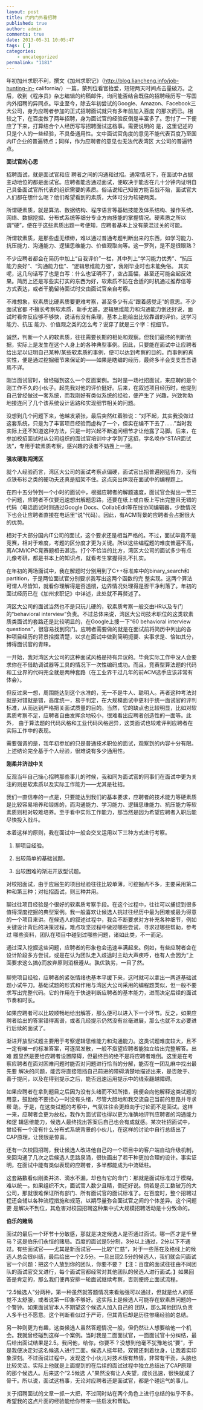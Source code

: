 ```yaml
---
layout: post
title: 门内门外看招聘
published: true
author: admin
comments: true
date: 2013-05-31 10:05:47
tags: [ ]
categories:
    - uncategorized
permalink: "1181"
---
```

年初加州求职不利，撰文《加州求职记》（http://blog.liancheng.info/job-hunting-in- california/）一篇，蒙列位看官抬爱，短短两天时间点击量破万。之后，收到《程序员》杂志编辑的约稿邮件，询问能否结合既往的招聘经历写一写国内外招聘的异同点。毕业至今，除去年初尝试的Google、Amazon、Facebook三大公司，身为应聘者参加的正式招聘面试就只有多年前加入百度 的那次而已。相较之下，在百度做了两年招聘，身为面试官的经验反倒是丰富多了。思忖了一下便应了下来，打算结合个人经历写写招聘面试这档事。需要说明的 是，这里记述的只是个人的一些经验，不具备通用性。文中面试官角度的意见不能代表百度乃至国内IT企业的普遍特点；同样，作为应聘者的意见也无法代表湾区 大公司的普遍特点。

**面试官的心思**

招聘面试，就是面试官和应 聘者之间的沟通和过招。通常情况下，在面试中占据主动地位的都是面试官。应聘者能否通过面试，便取决于能否在几十分钟内证明自己具备面试官所代表的组织需要的素质。俗话说知己知彼方能百战不殆，面试官大人们都在想什么呢？他们希望看到的素质，大体可分为软硬两类。

所谓硬素质，就是算法、数据结构、程序语言等基础技能及体系结构、操作系统、网络、数据挖掘、分布式系统等细分专业方向技能的掌握情况。硬素质之所以谓“硬”，便在于这些素质出题一考便知，应聘者基本上没有蒙混过关的可能。

所谓软素质，是那些虚无缥缈，难以通过普通考题判断出来的东西，如学习能力、抗压能力、沟通能力、逻辑思维能力、价值观取向等。这一罗列，是不是很眼熟？

不少应聘者都会在简历中加上“自我评价”一栏，其中列上“学习能力优秀”、“抗压能力良好”、“沟通能力佳”、“逻辑思维能力强”，我刚毕业时也未能免俗。 其实呢，这几句话写了也是白写：什么也证明不了，空占篇幅，甚至还可能会起反效果。简历上还是写些实打实的东西为好，软素质不妨在合适的时机通过推荐信等 方式表达，或者干脆留待面试时交由面试官亲自考察。

不难想象，软素质比硬素质要更难考察，甚至多少有点“跟着感觉走”的意思。不少面试官都 不擅长考察软素质，新手尤甚。逻辑思维能力和沟通能力倒还好说，面试时看你反应够不够快，说话有没有条理，基本上能给出比较靠谱的评价。这学习能力、抗压 能力、价值观之类的怎么考？说穿了就是三个字：挖细节。

诚然，判断一个人的软素质，往往需要长期的相处和观察。但我们最终的判断依据，实际上是发生在这个人身上的各种典型事例。因此，只要能在面试中让应聘者给出足以证明自己某种/某些软素质的事例，便可以达到考察的目的。而事例的真实性，便是通过挖掘细节来保证的——如果是瞎编的经历，最终多半会支支吾吾语焉不详。

刚当面试官时，曾经碰到这么一个反面案例。当时是一场社招面试，来应聘的是个刚工作不久的小伙子。起先我对他的评价挺好。后来，在叙述项目经历时，他提到自己曾经做过一套系统，而我刚好有类似系统的经验，便产生了 兴趣，兴致勃勃地接连问了几个该系统设计思路和实现细节相关的问题。

没想到几个问题下来，他越发紧张，最后突然红着脸说：“对不起，其实我没做过这套系统，只是为了丰富项目经验而虚构了一个，但实在编不下去了……”当时我实际上还不知道这种方法，只是一时兴起不断追问细节才让他露了马脚。后来，在参加校招面试时从公司组织的面试官培训中才学到了这招，学名唤作“STAR面试法”，专用于软素质考察，感兴趣的读者不妨搜上一搜。

**强攻硬取闯湾区**

就个人经验而言，湾区大公司的面试考察点偏硬，面试官出招普遍刚猛有力，没有点铁布衫之类的硬功夫还真是招架不住。这点突出体现在面试中的编程题上。

在四十五分钟到一个小时的面试中，根据应聘者的解题速度，面试官会抛出一至三个问题，应聘者不仅要迅速想出解题思路，还要在纸上或白板上写出完整且无错的代码（电话面试时则通过Google Docs、CollabEdit等在线协同编辑器，少数情况下也会让应聘者直接在电话里“说”代码）。因此，有ACM背景的应聘者会占据很大的优势。

相对于大部分国内IT公司的面试，这个要求还是相当严格的。不过，面试毕竟不是竞赛，相对于难度，考题的区分度才更为关键。所以这些编程题的难度普遍不高， 离ACM/ICPC竞赛题相去甚远。打个不恰当的比方，湾区大公司的面试多少有点儿像考研，都是书本上的知识点，就看考生掌握得扎不扎实。

在年初的两场面试中，我在解题时分别用到了C++标准库中的binary_search和partition，于是两位面试官分别要求我写出这两个函数的完 整实现。这两个算法可谓人尽皆知，就看你理解得是否透彻，边界情况处理得是否干净利落了。年初的面试经历已在《加州求职记》中详述，此处就不再赘述了。

湾区大公司的面试当然也不是只玩儿硬的，软素质考察一般交由HR以及专门的“behavioral interview”负责。不过总体来说，湾区大公司技术职位的这类软素质类面试的套路还是比较明显的，在Google上搜一下“60 behavioral interview questions”，很容易找到窍门。应聘者需要做的就是在面试前将简历中列出的各种项目经历的背景拾掇清楚，以求在面试中做到简明扼要、实事求是、恰如其分，博得面试官的青睐。

一开始，我对湾区大公司的这种面试风格是持有异议的。毕竟实际工作中没人会要求你在不借助调试器等工具的情况下一次性编码成功。而且，竞赛型算法题的代码和工业界的代码完全就是两种套路（在工业界干过几年的前ACM选手应该非常有体会）。

但反过来一想，周围能达到这个水准的，无一不是牛人、聪明人。再者这种考法对就是对错就是错，高度统一，易于判定，在大规模面试中更利于统一面试官的评判标准，从而达到严格把关面试质量的目的。当然，它的缺点也比较明显，比如对软素质考察不足，应聘者自由发挥余地较小，很难看出应聘者创造性的一面等。此外， 由于算法题的代码风格和工业代码风格迥异，这类面试也较难评判应聘者在实际工作中的表现。

需要强调的是，我年初参加的只是普通技术职位的面试，观察到的内容十分有限。上述结论完全基于个人经验，很难说有多少通用性。

**刚柔并济战中关**

反观当年自己操心招聘那些事儿的时候，我和同为面试官的同事们在面试中更为关注的则是软素质以及实际工作能力——尤其是社招。

我们一直信奉的一点是，只要能达到我们的基本要求，应聘者的技术能力等硬素质是比较容易培养和锻炼的，而沟通能力、学习能力、逻辑思维能力、抗压能力等软素质则相对较难培养。至于看中实际工作能力，那当然是因为希望应聘者入职后能尽快投入战斗。

本着这样的原则，我在面试中一般会交叉运用以下三种方式进行考察。

1. 聊项目经验。

2. 出较简单的基础试题。

3. 出较困难的渐进开放型试题。

对校招面试，由于应届生的项目经验往往比较单薄，可挖掘点不多，主要采用第二种和第三种；对社招面试，则三种并用。

聊过往项目经验是个很好的软素质考察手段。在这个过程中，往往可以捕捉到很多值得深度挖掘的典型案例。我一般喜欢让候选人挑过往经历中最为困难或最为得意的一个项目来讲。在候选人的叙述过程中，我会不断要求对方补充各种细节，例如关键设计背后的决策过程，难点攻坚过程中做过哪些尝试，寻求过哪些帮助，参考过 哪些资料，团队在项目中碰到过哪些问题，诸如此类，不一而足。

通过深入挖掘这些问题，应聘者的形象也会迅速丰满起来。例如，有些应聘者会在设计阶段多方尝试，或是在认为团队走入歧途时主动大声疾呼，也有人会因为“上面要求这么搞ᾀ而放弃原则消极遵从。孰优孰劣，一目了然。

聊完项目经验，应聘者的紧张情绪也基本平缓下来，这时就可以拿出一两道基础试题小试牛刀。基础试题的形式和作用与湾区大公司采用的编程题类似，但一般不要求写出完整代码。它的作用在于快速判断应聘者的基本能力，进而决定后续的面试节奏和时长。

如果应聘者可以比较顺畅地给出解答，那么便可以进入下一个环节。反之，如果应聘者给出的答案错得离谱，或者几经提示仍然没有丝毫进展，那么也就不太必要进行后续的面试了。

渐进开放型试题主要用于考察逻辑思维能力和沟通能力。这类试题难度较大，且不一定有唯一的标准答案，可逐层发散，一般不指望应聘者能独立给出完整解答。出难 题显然是要给应聘者设置障碍，但最终目的绝不是将应聘者难倒。这里是在考察应聘者在面对困难问题时能否对问题进行恰当的分解，能否在一团乱麻中找出最先要 解决的问题，能否将直接阻挡自己前进的障碍清楚地描述出来，是否敢于、善于提问，以及在得到提示之后，能否迅速运用提示中的线索翻越障碍。

如果应聘者在拿到题目之后因为没有头绪而不知所措，我便会向他解释这类试题的用意，鼓励他不要担心一时没有头绪，尽管大胆地和我交流自己当前的思路并寻求帮 助。于是，在这类试题的考察中，气氛往往会更趋向于讨论而不是面试。这样一来，应聘者会更为放松，我作为面试官也得以更为准确地评判应聘者的沟通能力和逻 辑思维能力，候选人最终找出答案后自己也会有成就感。某次社招面试中，曾经有一个没有什么分布式系统背景的小伙儿，在这样的讨论中自行总结出了CAP原理，让我很是惊喜。

还有一次校园招聘，我让候选人改进他自己的一个项目中的客户端自动升级机制，来回沟通了几次之后候选人思路泉涌，很快画出了若干种更加合理的设计。事实证明，在面试中能有类似表现的应聘者，多半都能成为中流砥柱。

这套路数看似刚柔并济、滴水不漏，却也有它的命门：那就是面试标准过于模糊，难以统一。如果组织不大，面试官人数少且精，倒还好说。倘若是员工数破万的大公司，那就很难保证所有部门、所有面试官的面试标准了。在百度时，整个招聘过程还会辅以各种流程措施和规范，以期尽量弥合面试官之间的个体差异。这个问题要 是解决不到位，其危害对校园招聘这种集中式大规模招聘活动是十分致命的。

**伯乐的赌局**

面试的最后一个环节十分敏感，那就是决定候选人是否通过面试。哪一匹才是千里马？这是伯乐们永恒的赌局。百度的面试是5分制，3分以上通过，2分以下不通过。有些面试官——尤其是新面试官——比较“仁慈”，对于一些落在及格线上的候选人总会很纠结，最后给出一个2.5分。一旦出现2.5分的候选人，我们就会问面试官一个问题：把这个人放到你的团队，你要不要？【注：百度的面试往往由不同团队的面试官交叉进行，每个面试官都经常对其他团队的候选人进行面试。】如果回答是肯定的，那么我们便再安排一轮面试继续考察，否则便终止面试流程。

“2.5候选人”分两种，第一种虽然就答题情况来看勉强可以通过，但就是给人的感觉不太舒服，或者说第一印象不够好。这实际上是候选人可能存在软素质问题的一个警钟。如果面试官本人不期望这个候选人加入自己的 团队，那么其他团队负责人多半也不愿意。这个判断看似过于严苛，但其背后却是历往惨痛经验的总结。

另一种则更为有趣，这类候选人虽然答题情况一般，但仍然让人想要给他一个机会。我就曾经碰到这样一个案例。当时我是二面面试官，一面面试官十分纠结，最后给出面试结果是2.5。我问他，给你，你要不？没想到他毫不犹豫地说“要”，于是我便决定对这名候选人进行二面。候选人挺年轻，双臂还刺着纹身，让我着实印象深刻。不过面试过程中，发现这个小伙儿对技术很有热情，非常有干劲，头脑也比较灵活。实际上他就是上面提到的在后续的面试过程中独立总结出了CAP原理的那个候选人。后来这个“2.5候选 人”果然没有让人失望，成长迅速，很快就成了骨干。所以说，面试这档事，无论对应聘者还是面试官，都是个碰运气的事儿。

关于招聘面试的文章一抓一大把，不过同时站在两个角色上进行总结的似乎不多。希望我的这点片面的经验能给你带来一些启发和帮助。